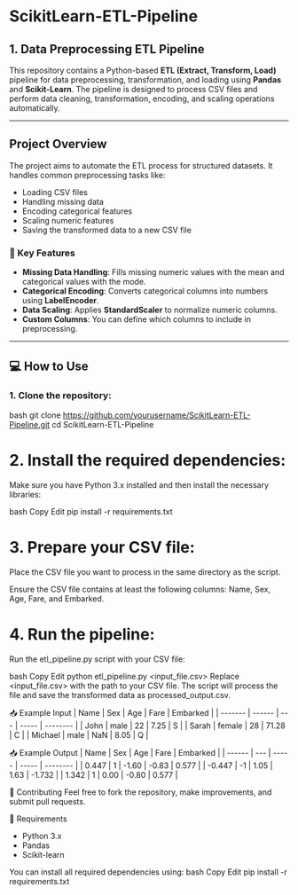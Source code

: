 # ScikitLearn-ETL-Pipeline

## 1. Data Preprocessing ETL Pipeline

This repository contains a Python-based **ETL (Extract, Transform, Load)** pipeline for data preprocessing, transformation, and loading using **Pandas** and **Scikit-Learn**. The pipeline is designed to process CSV files and perform data cleaning, transformation, encoding, and scaling operations automatically.

---

## Project Overview

The project aims to automate the ETL process for structured datasets. It handles common preprocessing tasks like:

- Loading CSV files  
- Handling missing data  
- Encoding categorical features  
- Scaling numeric features  
- Saving the transformed data to a new CSV file

### 🔑 Key Features

- **Missing Data Handling**: Fills missing numeric values with the mean and categorical values with the mode.  
- **Categorical Encoding**: Converts categorical columns into numbers using **LabelEncoder**.  
- **Data Scaling**: Applies **StandardScaler** to normalize numeric columns.  
- **Custom Columns**: You can define which columns to include in preprocessing.

---

## 💻 How to Use

### 1. Clone the repository:

bash
git clone https://github.com/yourusername/ScikitLearn-ETL-Pipeline.git
cd ScikitLearn-ETL-Pipeline

# 2. Install the required dependencies:

Make sure you have Python 3.x installed and then install the necessary libraries:

bash
Copy
Edit
pip install -r requirements.txt

# 3. Prepare your CSV file:

Place the CSV file you want to process in the same directory as the script.

Ensure the CSV file contains at least the following columns: Name, Sex, Age, Fare, and Embarked.

# 4. Run the pipeline:

Run the etl_pipeline.py script with your CSV file:

bash
Copy
Edit
python etl_pipeline.py <input_file.csv>
Replace <input_file.csv> with the path to your CSV file. The script will process the file and save the transformed data as processed_output.csv.

📥 Example Input
| Name    | Sex    | Age | Fare  | Embarked |
| ------- | ------ | --- | ----- | -------- |
| John    | male   | 22  | 7.25  | S        |
| Sarah   | female | 28  | 71.28 | C        |
| Michael | male   | NaN | 8.05  | Q        |


📥 Example Output
| Name   | Sex | Age   | Fare  | Embarked |
| ------ | --- | ----- | ----- | -------- |
| 0.447  | 1   | -1.60 | -0.83 | 0.577    |
| -0.447 | -1  | 1.05  | 1.63  | -1.732   |
| 1.342  | 1   | 0.00  | -0.80 | 0.577    |

🤝 Contributing
Feel free to fork the repository, make improvements, and submit pull requests.

🧰 Requirements
- Python 3.x
- Pandas
- Scikit-learn

You can install all required dependencies using:
bash
Copy
Edit
pip install -r requirements.txt

